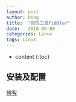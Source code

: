 ```yaml
---
layout: post
author: Ding
title:  "抓包工具Fiddler"
date:   2018-06-06
categories: Linux
tags: Linux
---
```


* content
{:toc}



## 安装及配置

[博客](https://www.cnblogs.com/EasonJim/p/7801988.html)